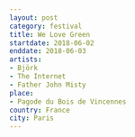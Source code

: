 ```yaml
---
layout: post
category: festival
title: We Love Green
startdate: 2018-06-02
enddate: 2018-06-03
artists: 
- Björk
- The Internet
- Father John Misty
place: 
- Pagode du Bois de Vincennes
country: France
city: Paris
---
```


